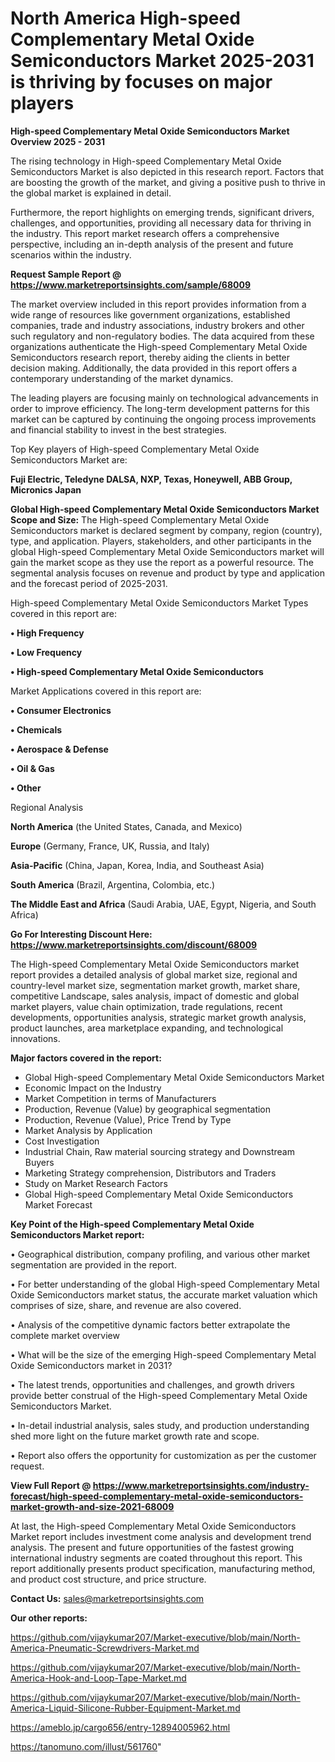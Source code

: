 # North America High-speed Complementary Metal Oxide Semiconductors Market 2025-2031 is thriving by focuses on major players

<Strong> High-speed Complementary Metal Oxide Semiconductors Market Overview 2025 - 2031</strong>

The rising technology in High-speed Complementary Metal Oxide Semiconductors Market is also depicted in this research report. Factors that are boosting the growth of the market, and giving a positive push to thrive in the global market is explained in detail.

Furthermore, the report highlights on emerging trends, significant drivers, challenges, and opportunities, providing all necessary data for thriving in the industry. This report market research offers a comprehensive perspective, including an in-depth analysis of the present and future scenarios within the industry.

<strong>Request Sample Report @ <a href=https://www.marketreportsinsights.com/sample/68009>https://www.marketreportsinsights.com/sample/68009</a></strong>

The market overview included in this report provides information from a wide range of resources like government organizations, established companies, trade and industry associations, industry brokers and other such regulatory and non-regulatory bodies. The data acquired from these organizations authenticate the High-speed Complementary Metal Oxide Semiconductors research report, thereby aiding the clients in better decision making. Additionally, the data provided in this report offers a contemporary understanding of the market dynamics.

The leading players are focusing mainly on technological advancements in order to improve efficiency. The long-term development patterns for this market can be captured by continuing the ongoing process improvements and financial stability to invest in the best strategies.

Top Key players of High-speed Complementary Metal Oxide Semiconductors Market are:

<strong>Fuji Electric, Teledyne DALSA, NXP, Texas, Honeywell, ABB Group, Micronics Japan</strong>

<strong><b>Global High-speed Complementary Metal Oxide Semiconductors Market Scope and Size:</b></strong>
The High-speed Complementary Metal Oxide Semiconductors market is declared segment by company, region (country), type, and application. Players, stakeholders, and other participants in the global High-speed Complementary Metal Oxide Semiconductors market will gain the market scope as they use the report as a powerful resource. The segmental analysis focuses on revenue and product by type and application and the forecast period of 2025-2031.

High-speed Complementary Metal Oxide Semiconductors Market Types covered in this report are:

<strong>• High Frequency

• Low Frequency

• High-speed Complementary Metal Oxide Semiconductors</strong>

Market Applications covered in this report are:

<strong>• Consumer Electronics

• Chemicals

• Aerospace & Defense

• Oil & Gas

• Other</strong> 

Regional Analysis

<strong>North America</strong> (the United States, Canada, and Mexico)

<strong>Europe</strong> (Germany, France, UK, Russia, and Italy)

<strong>Asia-Pacific</strong> (China, Japan, Korea, India, and Southeast Asia)

<strong>South America</strong> (Brazil, Argentina, Colombia, etc.)

<strong>The Middle East and Africa</strong> (Saudi Arabia, UAE, Egypt, Nigeria, and South Africa)

<strong>Go For Interesting Discount Here: <a href=https://www.marketreportsinsights.com/discount/68009>https://www.marketreportsinsights.com/discount/68009</a></strong>

The High-speed Complementary Metal Oxide Semiconductors market report provides a detailed analysis of global market size, regional and country-level market size, segmentation market growth, market share, competitive Landscape, sales analysis, impact of domestic and global market players, value chain optimization, trade regulations, recent developments, opportunities analysis, strategic market growth analysis, product launches, area marketplace expanding, and technological innovations.

<strong><b>Major factors covered in the report:</b></strong>
<ul>
  <li>Global High-speed Complementary Metal Oxide Semiconductors Market </li>
  <li>Economic Impact on the Industry</li>
  <li>Market Competition in terms of Manufacturers</li>
  <li>Production, Revenue (Value) by geographical segmentation</li>
  <li>Production, Revenue (Value), Price Trend by Type</li>
  <li>Market Analysis by Application</li>
  <li>Cost Investigation</li>
  <li>Industrial Chain, Raw material sourcing strategy and Downstream Buyers</li>
  <li>Marketing Strategy comprehension, Distributors and Traders</li>
  <li>Study on Market Research Factors</li>
  <li>Global High-speed Complementary Metal Oxide Semiconductors Market Forecast</li>
</ul>

<strong><b>Key Point of the High-speed Complementary Metal Oxide Semiconductors Market report:</b></strong>

• Geographical distribution, company profiling, and various other market segmentation are provided in the report.

• For better understanding of the global High-speed Complementary Metal Oxide Semiconductors market status, the accurate market valuation which comprises of size, share, and revenue are also covered.

• Analysis of the competitive dynamic factors better extrapolate the complete market overview

• What will be the size of the emerging High-speed Complementary Metal Oxide Semiconductors market in 2031?

• The latest trends, opportunities and challenges, and growth drivers provide better construal of the High-speed Complementary Metal Oxide Semiconductors Market.

• In-detail industrial analysis, sales study, and production understanding shed more light on the future market growth rate and scope.

• Report also offers the opportunity for customization as per the customer request.

<strong><b>View Full Report @ <a href=https://www.marketreportsinsights.com/industry-forecast/high-speed-complementary-metal-oxide-semiconductors-market-growth-and-size-2021-68009>https://www.marketreportsinsights.com/industry-forecast/high-speed-complementary-metal-oxide-semiconductors-market-growth-and-size-2021-68009</a></b></strong>


At last, the High-speed Complementary Metal Oxide Semiconductors Market report includes investment come analysis and development trend analysis. The present and future opportunities of the fastest growing international industry segments are coated throughout this report. This report additionally presents product specification, manufacturing method, and product cost structure, and price structure.

<strong>Contact Us:</strong>
sales@marketreportsinsights.com

<strong>Our other reports:</strong>

<a href=https://github.com/vijaykumar207/Market-executive/blob/main/North-America-Pneumatic-Screwdrivers-Market.md>https://github.com/vijaykumar207/Market-executive/blob/main/North-America-Pneumatic-Screwdrivers-Market.md</a>

<a href=https://github.com/vijaykumar207/Market-executive/blob/main/North-America-Hook-and-Loop-Tape-Market.md>https://github.com/vijaykumar207/Market-executive/blob/main/North-America-Hook-and-Loop-Tape-Market.md</a>

<a href=https://github.com/vijaykumar207/Market-executive/blob/main/North-America-Liquid-Silicone-Rubber-Equipment-Market.md>https://github.com/vijaykumar207/Market-executive/blob/main/North-America-Liquid-Silicone-Rubber-Equipment-Market.md</a>

<a href=https://ameblo.jp/cargo656/entry-12894005962.html>https://ameblo.jp/cargo656/entry-12894005962.html</a>

<a href=https://tanomuno.com/illust/561760>https://tanomuno.com/illust/561760</a>"
